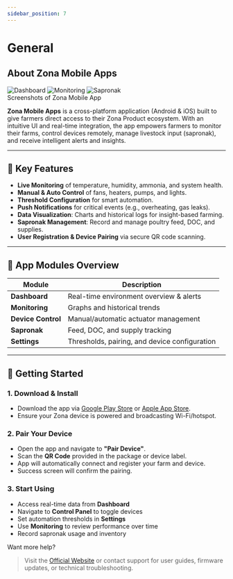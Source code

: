 ```yaml
---
sidebar_position: 7
---
```


# General

## About Zona Mobile Apps

<div style={{
  display: "flex",
  justifyContent: "center",
  alignItems: "center",
  gap: "24px",
  flexWrap: "wrap",
  margin: "24px 0"
}}>
  <img src={require('./img/dashboard.jpg').default} alt="Dashboard" style={{maxWidth: "250px", width: "100%", height: "auto", borderRadius: "8px"}} />
  <img src={require('./img/Monitoring.png').default} alt="Monitoring" style={{maxWidth: "250px", width: "100%", height: "auto", borderRadius: "8px"}} />
  <img src={require('./img/sapronak.jpg').default} alt="Sapronak" style={{maxWidth: "250px", width: "100%", height: "auto", borderRadius: "8px"}} />
</div>

<div style={{ textAlign: "center", fontWeight: "bold", fontSize: "1em" }}>
  Screenshots of Zona Mobile App
</div>

**Zona Mobile Apps** is a cross-platform application (Android & iOS) built to give farmers direct access to their Zona Product ecosystem. With an intuitive UI and real-time integration, the app empowers farmers to monitor their farms, control devices remotely, manage livestock input (sapronak), and receive intelligent alerts and insights.

---

## 📱 Key Features

- **Live Monitoring** of temperature, humidity, ammonia, and system health.
- **Manual & Auto Control** of fans, heaters, pumps, and lights.
- **Threshold Configuration** for smart automation.
- **Push Notifications** for critical events (e.g., overheating, gas leaks).
- **Data Visualization**: Charts and historical logs for insight-based farming.
- **Sapronak Management**: Record and manage poultry feed, DOC, and supplies.
- **User Registration & Device Pairing** via secure QR code scanning.

---

## 🔧 App Modules Overview

| Module             | Description                                   |
| ------------------ | --------------------------------------------- |
| **Dashboard**      | Real-time environment overview & alerts       |
| **Monitoring**     | Graphs and historical trends                  |
| **Device Control** | Manual/automatic actuator management          |
| **Sapronak**       | Feed, DOC, and supply tracking                |
| **Settings**       | Thresholds, pairing, and device configuration |

---

## 🚀 Getting Started

### 1. Download & Install

- Download the app via [Google Play Store](#) or [Apple App Store](#).
- Ensure your Zona device is powered and broadcasting Wi-Fi/hotspot.

### 2. Pair Your Device

- Open the app and navigate to **"Pair Device"**.
- Scan the **QR Code** provided in the package or device label.
- App will automatically connect and register your farm and device.
- Success screen will confirm the pairing.

### 3. Start Using

- Access real-time data from **Dashboard**
- Navigate to **Control Panel** to toggle devices
- Set automation thresholds in **Settings**
- Use **Monitoring** to review performance over time
- Record sapronak usage and inventory

Want more help?

> Visit the [Official Website](http://zonafarm.id) or contact support for user guides, firmware updates, or technical troubleshooting.
